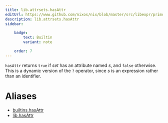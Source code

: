 ```yaml
---
title: lib.attrsets.hasAttr
editUrl: https://www.github.com/nixos/nix/blob/master/src/libexpr/primops.cc
description: lib.attrsets.hasAttr
sidebar:

    badge:
        text: Builtin
        variant: note

    order: 7
---
```


`hasAttr` returns `true` if *set* has an attribute named *s*, and
`false` otherwise. This is a dynamic version of the `?` operator,
since *s* is an expression rather than an identifier.


# Aliases

- [builtins.hasAttr](/nix-doc-comments/reference/builtins/builtins-hasattr)
- [lib.hasAttr](/nix-doc-comments/reference/lib/lib-hasattr)


